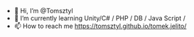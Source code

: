 - 👋 Hi, I’m @Tomsztyl
- 🌱 I’m currently learning Unity/C# / PHP / DB / Java Script / 
- 📫 How to reach me https://tomsztyl.github.io/tomek.jelito/

<!---
Tomsztyl/Tomsztyl is a ✨ special ✨ repository because its `README.md` (this file) appears on your GitHub profile.
You can click the Preview link to take a look at your changes.
--->
